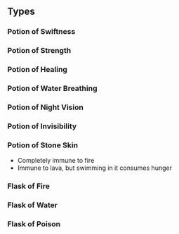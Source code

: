 ## Types
### Potion of Swiftness
### Potion of Strength
### Potion of Healing
### Potion of Water Breathing
### Potion of Night Vision
### Potion of Invisibility
### Potion of Stone Skin
- Completely immune to fire
- Immune to lava, but swimming in it consumes hunger
### Flask of Fire
### Flask of Water
### Flask of Poison
